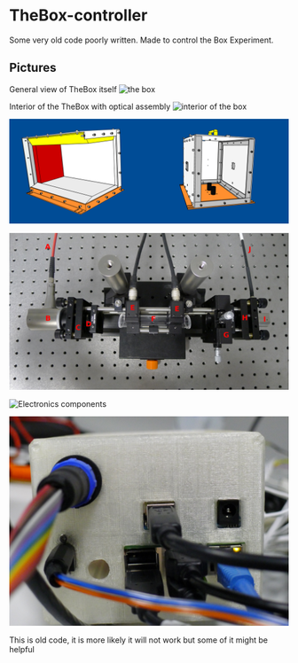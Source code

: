 # TheBox-controller
Some very old code poorly written. Made to control the Box Experiment.

## Pictures
General view of TheBox itself
![the box](img/thebox.png)

Interior of the TheBox with optical assembly
![interior of the box](img/thebox_interior.png)

![Design of the box](img/thebox_design_appended.png)

![Optical Setup](img/optical_setup_idea.jpg)

![Electronics components](img/electronics_control.png)

![Electronics Assembled](img/thebox-casing-connections.JPG)



<aside class="warning">
This is old code, it is more likely it will not work but some of it might be helpful
</aside>
